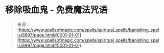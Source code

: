 <!--yml

category: 未分类

date: 2024-06-12 18:44:31

-->

# 移除吸血鬼 - 免费魔法咒语

> 来源：[https://www.spellsofmagic.com/spells/spiritual_spells/banishing_spells/8897/page.html#0001-01-01](https://www.spellsofmagic.com/spells/spiritual_spells/banishing_spells/8897/page.html#0001-01-01)
